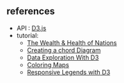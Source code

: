 ## references

- API :
  [D3.js](https://github.com/mbostock/d3/wiki/API-Reference#d3behavior-behaviors)
- tutorial:
  - [The Wealth & Health of Nations](http://bost.ocks.org/mike/nations/)
  - [Creating a chord Diagram](http://stackoverflow.com/questions/21813723/change-and-transition-dataset-in-chord-diagram-with-d3/21923560)
  - [Data Exploration With D3](http://roadtolarissa.com/data-exploration/)
  - [Coloring Maps](http://roadtolarissa.com/coloring-maps/)
  - [Responsive Legends with D3](http://eyeseast.github.io/visible-data/2013/08/27/responsive-legends-with-d3/)
